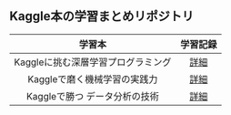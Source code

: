 ## Kaggle本の学習まとめリポジトリ

|学習本|学習記録|
|:--:|:--:|
|Kaggleに挑む深層学習プログラミング|[詳細](https://github.com/kaneda05/kaggle-book/blob/main/gokui/gokui.md)|
|Kaggleで磨く機械学習の実践力|[詳細](https://github.com/kaneda05/kaggle-book/blob/main/migaku/migaku.md)|
|Kaggleで勝つ データ分析の技術|[詳細](https://github.com/kaneda05/kaggle-book/blob/main/katu/katu.md)|